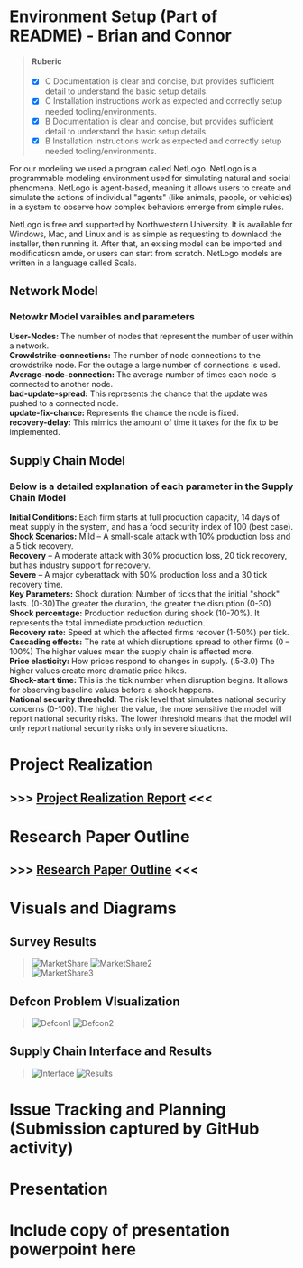 # Environment Setup (Part of README)  - Brian and Connor  

 > #### Ruberic  
  > - [x] C Documentation is clear and concise, but provides sufficient detail to understand the basic setup details.  
  > - [x] C Installation instructions work as expected and correctly setup needed tooling/environments.
  > - [x] B Documentation is clear and concise, but provides sufficient detail to understand the basic setup details.  
  > - [x] B Installation instructions work as expected and correctly setup needed tooling/environments.


For our modeling we used a program called NetLogo. NetLogo is a programmable modeling environment used for simulating natural and social phenomena. NetLogo is agent-based, meaning it allows users to create and simulate the actions of individual "agents" (like animals, people, or vehicles) in a system to observe how complex behaviors emerge from simple rules.

NetLogo is free and supported by Northwestern University. It is available for Windows, Mac, and Linux and is as simple as requesting to downlaod the installer, then running it. After that, an exising model can be imported and modificatiosn amde, or users can start from scratch. NetLogo models are written in a language called Scala.

## Network Model
### Netowkr Model varaibles and parameters
**User-Nodes:** The number of nodes that represent the number of user within a network.     
**Crowdstrike-connections:** The number of node connections to the crowdstrike node. For the outage a large number of connections is used.      
**Average-node-connection:** The average number of times each node is connected to another node.     
**bad-update-spread:** This represents the chance that the update was pushed to a connected node.     
**update-fix-chance:** Represents the chance the node is fixed.     
**recovery-delay:** This mimics the amount of time it takes for the fix to be implemented.      

## Supply Chain Model
### Below is a detailed explanation of each parameter in the Supply Chain Model  
**Initial Conditions:** ​Each firm starts at full production capacity, 14 days of meat supply in the system, and has a food security index of 100 (best case).  
**Shock Scenarios:** Mild – A small-scale attack with 10% production loss and a 5 tick recovery.​     
   **Recovery** – A moderate attack with 30% production loss, 20 tick recovery, but has industry support for recovery. ​    
   **Severe** – A major cyberattack with 50% production loss and a 30 tick recovery time.     
**Key Parameters:** Shock duration: Number of ticks that the initial "shock" lasts. (0-30)The greater the duration, the greater the disruption (0-30)​    
**Shock percentage:** Production reduction during shock (10-70%).  It represents the total immediate production reduction.​    
**Recovery rate:** Speed at which the affected firms recover (1-50%) per tick. ​    
**Cascading effects:** The rate at which disruptions spread to other firms (0 – 100%) The higher values mean the supply chain is affected more. ​    
**Price elasticity:** How prices respond to changes in supply. (.5-3.0) The higher values create more dramatic price hikes. ​    
**Shock-start time:** This is the tick number when disruption begins. It allows for observing baseline values before a shock happens. ​    
**National security threshold:** The risk level that simulates national security concerns (0-100). The higher the value, the more sensitive the model will report national security risks. The lower threshold means that the model will only report national security risks only in severe situations.     

# Project Realization  
## >>> [Project Realization Report](https://github.com/cflood2/Capstone-National-Security-Threats-with-Homegenous-Software-Adoption/blob/main/prototype-progress-report.md) <<<  

# Research Paper Outline  
## >>> [Research Paper Outline](https://github.com/cflood2/Capstone-National-Security-Threats-with-Homegenous-Software-Adoption/blob/main/M2Docs/PaperOutline.md) <<<   

   
# Visuals and Diagrams  
## Survey Results  
> ![MarketShare](https://github.com/cflood2/Capstone-National-Security-Threats-with-Homegenous-Software-Adoption/blob/main/M2Docs/Diagrams/Chart1.png?raw=true)
> ![MarketShare2](https://github.com/cflood2/Capstone-National-Security-Threats-with-Homegenous-Software-Adoption/blob/main/M2Docs/Diagrams/Chart2.png)  
> ![MarketShare3](https://github.com/cflood2/Capstone-National-Security-Threats-with-Homegenous-Software-Adoption/blob/main/M2Docs/Diagrams/Chart3.png)
## Defcon Problem VIsualization
> ![Defcon1](https://github.com/cflood2/Capstone-National-Security-Threats-with-Homegenous-Software-Adoption/blob/5ad9e0de00104a7072778d3277cd49d48a51c6aa/M2Docs/Diagrams/IntraIndustryDiagram.png)
> ![Defcon2](https://github.com/cflood2/Capstone-National-Security-Threats-with-Homegenous-Software-Adoption/blob/5ad9e0de00104a7072778d3277cd49d48a51c6aa/M2Docs/Diagrams/DistributionDiagram.png)
## Supply Chain Interface and Results
> ![Interface](https://github.com/cflood2/Capstone-National-Security-Threats-with-Homegenous-Software-Adoption/blob/9d59eaa2a185c4a55f64270e1663c9b533c66a05/M2Docs/Diagrams/JBS%20Model%20UI%20Interface.png)
> ![Results](https://github.com/cflood2/Capstone-National-Security-Threats-with-Homegenous-Software-Adoption/blob/9d59eaa2a185c4a55f64270e1663c9b533c66a05/M2Docs/Diagrams/JBS%20Model%20Graphs.png)

# Issue Tracking and Planning (Submission captured by GitHub activity)  

# Presentation

# Include copy of presentation powerpoint here
